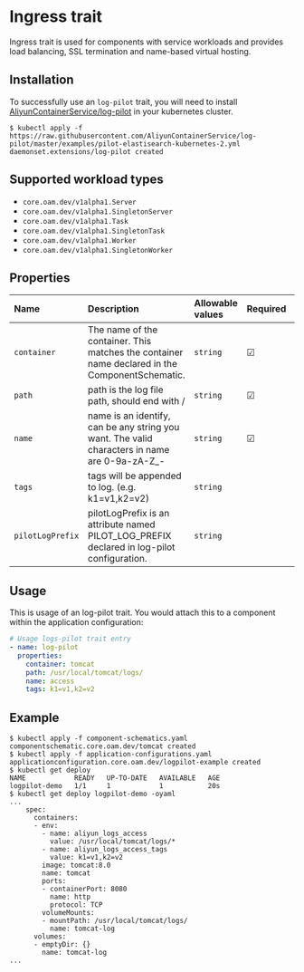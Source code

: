 # Ingress trait

Ingress trait is used for components with service workloads and provides load balancing, SSL termination and name-based virtual hosting.

## Installation

To successfully use an `log-pilot` trait, you will need to install [AliyunContainerService/log-pilot](https://github.com/AliyunContainerService/log-pilot) in your kubernetes cluster. 

```shell script
$ kubectl apply -f https://raw.githubusercontent.com/AliyunContainerService/log-pilot/master/examples/pilot-elastisearch-kubernetes-2.yml 
daemonset.extensions/log-pilot created
```

## Supported workload types

- `core.oam.dev/v1alpha1.Server`
- `core.oam.dev/v1alpha1.SingletonServer`
- `core.oam.dev/v1alpha1.Task`
- `core.oam.dev/v1alpha1.SingletonTask`
- `core.oam.dev/v1alpha1.Worker`
- `core.oam.dev/v1alpha1.SingletonWorker`

## Properties

| Name | Description | Allowable values | Required | Default |
| :-- | :--| :-- | :-- | :-- |
| `container` | The name of the container. This matches the container name declared in the ComponentSchematic. | `string` | &#9745; |
| `path` | path is the log file path, should end with / | `string` | &#9745; | 
| `name` | name is an identify, can be any string you want. The valid characters in name are 0-9a-zA-Z_- | `string` | &#9745;| |
| `tags` | tags will be appended to log. (e.g. k1=v1,k2=v2) | `string` | | |
| `pilotLogPrefix` | pilotLogPrefix is an attribute named PILOT_LOG_PREFIX declared in log-pilot configuration. | `string` | | `aliyun` |

## Usage
This is usage of an log-pilot trait. You would attach this to a component within the application configuration:

```yaml
# Usage logs-pilot trait entry
- name: log-pilot
  properties:
    container: tomcat
    path: /usr/local/tomcat/logs/
    name: access
    tags: k1=v1,k2=v2
```

## Example
```shell script
$ kubectl apply -f component-schematics.yaml 
componentschematic.core.oam.dev/tomcat created
$ kubectl apply -f application-configurations.yaml 
applicationconfiguration.core.oam.dev/logpilot-example created
$ kubectl get deploy
NAME            READY   UP-TO-DATE   AVAILABLE   AGE
logpilot-demo   1/1     1            1           20s
$ kubectl get deploy logpilot-demo -oyaml
...
    spec:
      containers:
      - env:
        - name: aliyun_logs_access
          value: /usr/local/tomcat/logs/*
        - name: aliyun_logs_access_tags
          value: k1=v1,k2=v2
        image: tomcat:8.0
        name: tomcat
        ports:
        - containerPort: 8080
          name: http
          protocol: TCP
        volumeMounts:
        - mountPath: /usr/local/tomcat/logs/
          name: tomcat-log
      volumes:
      - emptyDir: {}
        name: tomcat-log
...
```
